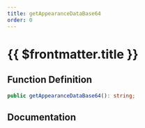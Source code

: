 ```yaml
---
title: getAppearanceDataBase64
order: 0
---
```


# {{ $frontmatter.title }}

## Function Definition

```ts
public getAppearanceDataBase64(): string;
```

## Documentation

<!--@include: ./parts/getAppearanceDataBase64.md-->
